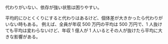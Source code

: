 代わりがいない、依存が強い状態は困りやすい。

平均的にひとくくりにすると代わりはあるけど、個体差が大きかったら代わりがいない時もある。
例えば、全員が年収 500 万円の平均は 500 万円で、1 人抜けても平均は変わらないけど、年収 1 億人が 1 人いるとその人が抜けたら平均に大きな影響がある。

